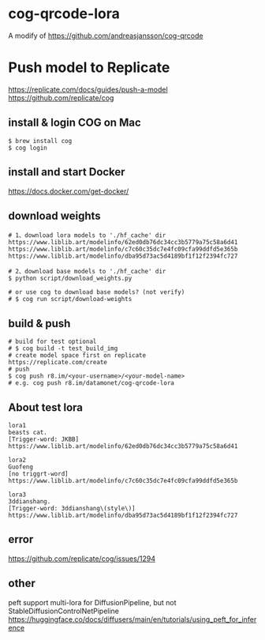# cog-qrcode-lora 
A modify of https://github.com/andreasjansson/cog-qrcode

# Push model to Replicate
https://replicate.com/docs/guides/push-a-model  
https://github.com/replicate/cog  

## install & login COG on Mac
```angular2html
$ brew install cog
$ cog login
```

## install and start Docker
https://docs.docker.com/get-docker/
  
## download weights
```angular2html
# 1、download lora models to './hf_cache' dir 
https://www.liblib.art/modelinfo/62ed0db76dc34cc3b5779a75c58a6d41
https://www.liblib.art/modelinfo/c7c60c35dc7e4fc09cfa99ddfd5e365b
https://www.liblib.art/modelinfo/dba95d73ac5d4189bf1f12f2394fc727

# 2、download base models to './hf_cache' dir
$ python script/download_weights.py

# or use cog to download base models? (not verify)
# $ cog run script/download-weights
```

## build & push
```angular2html
# build for test optional
# $ cog build -t test_build_img
# create model space first on replicate
https://replicate.com/create
# push
$ cog push r8.im/<your-username>/<your-model-name>
# e.g. cog push r8.im/datamonet/cog-qrcode-lora
```  

## About test lora  
```angular2html
lora1
beasts cat.
[Trigger-word: JKBB]
https://www.liblib.art/modelinfo/62ed0db76dc34cc3b5779a75c58a6d41

lora2
Guofeng
[no triggrt-word]
https://www.liblib.art/modelinfo/c7c60c35dc7e4fc09cfa99ddfd5e365b

lora3
3ddianshang.
[Trigger-word: 3ddianshang\(style\)]
https://www.liblib.art/modelinfo/dba95d73ac5d4189bf1f12f2394fc727
```

## error 
https://github.com/replicate/cog/issues/1294

## other
peft support multi-lora for DiffusionPipeline, but not StableDiffusionControlNetPipeline
https://huggingface.co/docs/diffusers/main/en/tutorials/using_peft_for_inference
